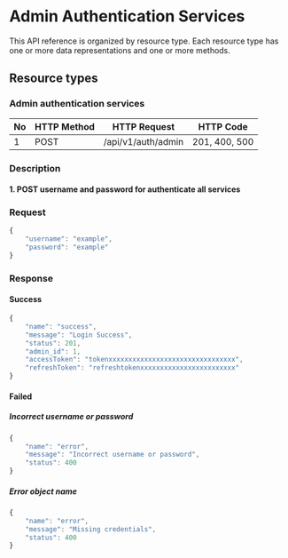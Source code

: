 # Admin Authentication Services

This API reference is organized by resource type. Each resource type has one or more data representations and one or more methods.

## Resource types
### Admin authentication services

| No | HTTP Method | HTTP Request       | HTTP Code      |
|----|-------------|--------------------|----------------|
| 1  | POST        | /api/v1/auth/admin | 201, 400, 500  |

### Description
#### 1. POST username and password for authenticate all services

### Request

```javascript
{
    "username": "example",
    "password": "example"
}
```

### Response
#### Success

```javascript
{
    "name": "success",
    "message": "Login Success",
    "status": 201,
    "admin_id": 1,
    "accessToken": "tokenxxxxxxxxxxxxxxxxxxxxxxxxxxxxxxxx",
    "refreshToken": "refreshtokenxxxxxxxxxxxxxxxxxxxxxxxx"
}
```

#### Failed
##### Incorrect username or password

```javascript
{
    "name": "error",
    "message": "Incorrect username or password",
    "status": 400
}
```
##### Error object name 
```javascript
{
    "name": "error",
    "message": "Missing credentials",
    "status": 400
}
```
